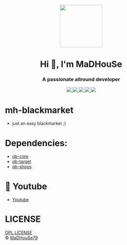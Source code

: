 <p align="center">
    <img width="140" src="https://icons.iconarchive.com/icons/iconarchive/red-orb-alphabet/128/Letter-M-icon.png" />  
    <h1 align="center">Hi 👋, I'm MaDHouSe</h1>
    <h3 align="center">A passionate allround developer </h3>    
</p>

<p align="center">
  <a href="https://github.com/MaDHouSe79/mh-blackmarket/issues">
    <img src="https://img.shields.io/github/issues/MaDHouSe79/mh-blackmarket"/> 
  </a>
  <a href="https://github.com/MaDHouSe79/mh-blackmarket/watchers">
    <img src="https://img.shields.io/github/watchers/MaDHouSe79/mh-blackmarket"/> 
  </a> 
  <a href="https://github.com/MaDHouSe79/mh-blackmarket/network/members">
    <img src="https://img.shields.io/github/forks/MaDHouSe79/mh-blackmarket"/> 
  </a>  
  <a href="https://github.com/MaDHouSe79/mh-blackmarket/stargazers">
    <img src="https://img.shields.io/github/stars/MaDHouSe79/mh-blackmarket?color=white"/> 
  </a>
  <a href="https://github.com/MaDHouSe79/mh-blackmarket/blob/main/LICENSE">
    <img src="https://img.shields.io/github/license/MaDHouSe79/mh-blackmarket?color=black"/> 
  </a>      
</p>

# mh-blackmarket
- just an easy blackmarket ;)

# Dependencies:
- [qb-core](https://github.com/qbcore-framework/qb-core)
- [qb-target](https://github.com/qbcore-framework/qb-target) 
- [qb-shops](https://github.com/qbcore-framework/qb-shops)

# 🙈 Youtube
- [Youtube](https://www.youtube.com/c/MaDHouSe79)

# LICENSE
[GPL LICENSE](./LICENSE)<br />
&copy; [MaDHouSe79](https://www.youtube.com/@MaDHouSe79)
